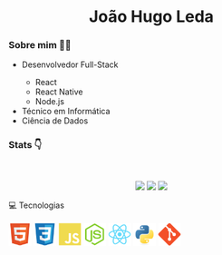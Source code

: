<h1 align = "center"> 
  João Hugo Leda
</h1>

###  Sobre mim :tipping_hand_man:
<ul>
  <li> Desenvolvedor Full-Stack </li>    
    <ul>
      <li> React </li>
      <li> React Native </li>
      <li> Node.js </li>      
    </ul>
  </li>
  <li> Técnico em Informática </li>  
  <li> Ciência de Dados </li>
</ul>

### Stats :point_down:
<br/>
<p align="center">  
  <img height="180em" src="https://github-readme-stats.vercel.app/api?username=HugoLeda&show_icons=true&theme=radical&include_all_commits=true&count_private=true"/>
  <img height="180em" src="https://github-readme-stats.vercel.app/api/top-langs/?username=hugoleda&layout=compact&langs_count=7&theme=radical"/>  
  <img height="180em" src="https://github-readme-streak-stats.herokuapp.com/?user=hugoleda&theme=radical&hide_border=false">  
</p>
💻 Tecnologias
<div style="display: inline_block">
  <br>
  <img align="center" alt="HTML" height="40" width="40" src="https://raw.githubusercontent.com/devicons/devicon/master/icons/html5/html5-original.svg">
  <img align="center" alt="CSS" height="40" width="40" src="https://raw.githubusercontent.com/devicons/devicon/master/icons/css3/css3-original.svg">
  <img align="center" alt="Js" height="40" width="40" src="https://raw.githubusercontent.com/devicons/devicon/master/icons/javascript/javascript-plain.svg">
  <img align="center" alt="Ts" height="40" width="40" src="https://raw.githubusercontent.com/devicons/devicon/master/icons/nodejs/nodejs-original.svg">   
  <img align="center" alt="React" height="40" width="40" src="https://raw.githubusercontent.com/devicons/devicon/master/icons/react/react-original.svg">
  <img align="center" alt="Python" height="40" width="40" src="https://raw.githubusercontent.com/devicons/devicon/master/icons/python/python-original.svg">
  <img align="center" alt="Git" height="40" width="40" src="https://raw.githubusercontent.com/devicons/devicon/master/icons/git/git-original.svg"> 
</div>
